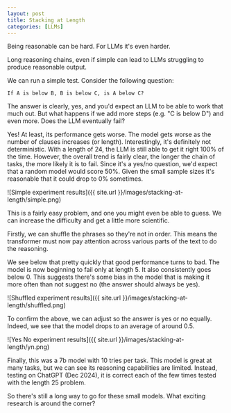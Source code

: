 ```yaml
---
layout: post
title: Stacking at Length
categories: [LLMs]
---
```


Being reasonable can be hard. For LLMs it's even harder.

Long reasoning chains, even if simple can lead to LLMs struggling to produce reasonable output.

We can run a simple test. Consider the following question:

```
If A is below B, B is below C, is A below C? 
```

The answer is clearly, yes, and you'd expect an LLM to be able to work that much out. But what happens if we add more steps (e.g. "C is below D") and even more. Does the LLM eventually fail?

Yes! At least, its performance gets worse. The model gets worse as the number of clauses increases (or length). Interestingly, it's definitely not deterministic. With a length of 24, the LLM is still able to get it right 100% of the time. However, the overall trend is fairly clear, the longer the chain of tasks, the more likely it is to fail. Since it's a yes/no question, we'd expect that a random model would score 50%. Given the small sample sizes it's reasonable that it could drop to 0% sometimes.

![Simple experiment results]({{ site.url }}/images/stacking-at-length/simple.png)

This is a fairly easy problem, and one you might even be able to guess. We can increase the difficulty and get a little more scientific.

Firstly, we can shuffle the phrases so they're not in order. This means the transformer must now pay attention across various parts of the text to do the reasoning.

We see below that pretty quickly that good performance turns to bad. The model is now beginning to fail only at length 5. It also consistently goes below 0. This suggests there's some bias in the model that is making it more often than not suggest no (the answer should always be yes).

![Shuffled experiment results]({{ site.url }}/images/stacking-at-length/shuffled.png)

To confirm the above, we can adjust so the answer is yes or no equally. Indeed, we see that the model drops to an average of around 0.5.

![Yes No experiment results]({{ site.url }}/images/stacking-at-length/yn.png)

Finally, this was a 7b model with 10 tries per task. This model is great at many tasks, but we can see its reasoning capabilities are limited. Instead, testing on ChatGPT (Dec 2024), it is correct each of the few times tested with the length 25 problem. 

So there's still a long way to go for these small models. What exciting research is around the corner?